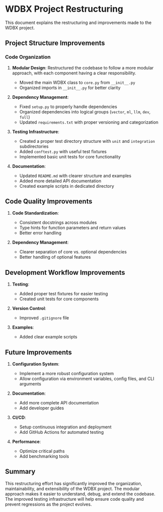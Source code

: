 # WDBX Project Restructuring

This document explains the restructuring and improvements made to the WDBX project.

## Project Structure Improvements

### Code Organization

1. **Modular Design**: Restructured the codebase to follow a more modular approach, with each component having a clear responsibility.
   - Moved the main WDBX class to `core.py` from `__init__.py`
   - Organized imports in `__init__.py` for better clarity

2. **Dependency Management**:
   - Fixed `setup.py` to properly handle dependencies
   - Organized dependencies into logical groups (`vector`, `ml`, `llm`, `dev`, `full`)
   - Updated `requirements.txt` with proper versioning and categorization

3. **Testing Infrastructure**:
   - Created a proper test directory structure with `unit` and `integration` subdirectories
   - Added `conftest.py` with useful test fixtures
   - Implemented basic unit tests for core functionality

4. **Documentation**:
   - Updated `README.md` with clearer structure and examples
   - Added more detailed API documentation
   - Created example scripts in dedicated directory

## Code Quality Improvements

1. **Code Standardization**:
   - Consistent docstrings across modules
   - Type hints for function parameters and return values
   - Better error handling

2. **Dependency Management**:
   - Clearer separation of core vs. optional dependencies
   - Better handling of optional features

## Development Workflow Improvements

1. **Testing**:
   - Added proper test fixtures for easier testing
   - Created unit tests for core components

2. **Version Control**:
   - Improved `.gitignore` file

3. **Examples**:
   - Added clear example scripts

## Future Improvements

1. **Configuration System**:
   - Implement a more robust configuration system
   - Allow configuration via environment variables, config files, and CLI arguments

2. **Documentation**:
   - Add more complete API documentation
   - Add developer guides

3. **CI/CD**:
   - Setup continuous integration and deployment
   - Add GitHub Actions for automated testing

4. **Performance**:
   - Optimize critical paths
   - Add benchmarking tools

## Summary

This restructuring effort has significantly improved the organization, maintainability, and extensibility of the WDBX project. The modular approach makes it easier to understand, debug, and extend the codebase. The improved testing infrastructure will help ensure code quality and prevent regressions as the project evolves. 